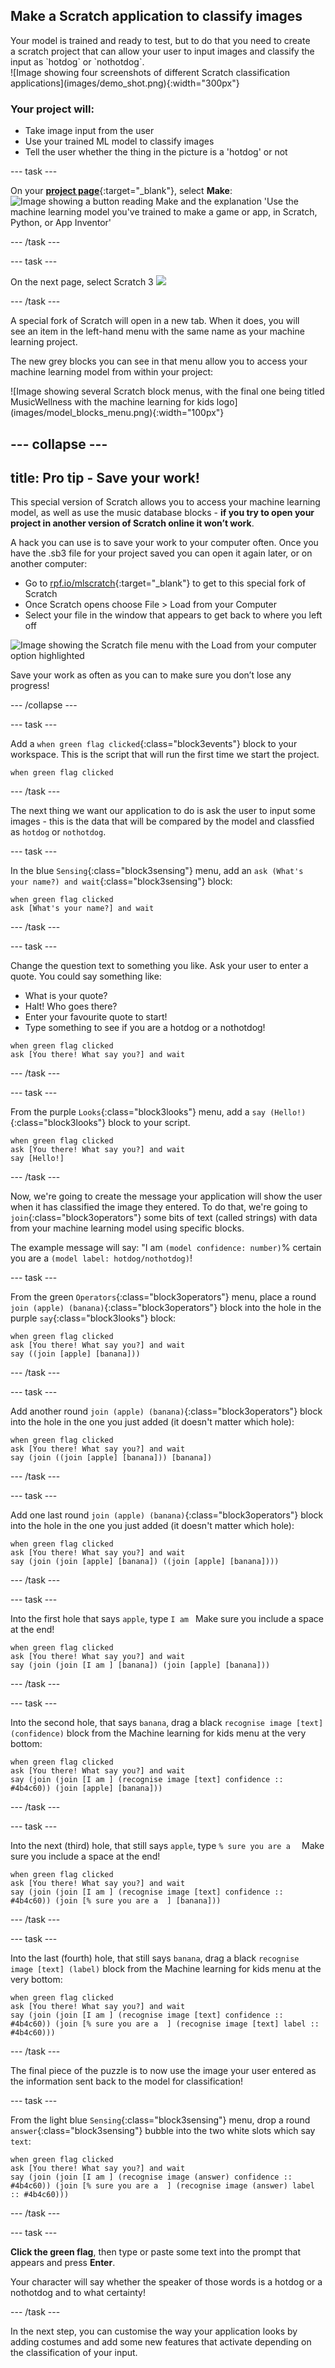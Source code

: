 
## Make a Scratch application to classify images

<div style="display: flex; flex-wrap: wrap">
<div style="flex-basis: 200px; flex-grow: 1; margin-right: 15px;">
Your model is trained and ready to test, but to do that you need to create a scratch project that can allow your user to input images and classify the input as `hotdog` or `nothotdog`.
</div>
<div>
![Image showing four screenshots of different Scratch classification applications](images/demo_shot.png){:width="300px"}
</div>
</div>


### **Your project will:**
+ Take image input from the user
+ Use your trained ML model to classify images
+ Tell the user whether the thing in the picture is a 'hotdog' or not

--- task ---

On your [**project page**](https://machinelearningforkids.co.uk/#!/projects){:target="_blank"}, select **Make**:
![Image showing a button reading Make and the explanation 'Use the machine learning model you've trained to make a game or app, in Scratch, Python, or App Inventor'](images/make_button.png)

--- /task ---

--- task ---

On the next page, select Scratch 3
![](images/scratch3_button.png)

--- /task ---

<div style="display: flex; flex-wrap: wrap">
<div style="flex-basis: 200px; flex-grow: 1; margin-right: 15px;">
A special fork of Scratch will open in a new tab. When it does, you will see an item in the left-hand menu with the same name as your machine learning project.

The new grey blocks you can see in that menu allow you to access your machine learning model from within your project:
</div>
<div>
![Image showing several Scratch block menus, with the final one being titled MusicWellness with the machine learning for kids logo](images/model_blocks_menu.png){:width="100px"}
</div>
</div>

--- collapse ---
---
title: Pro tip - Save your work!
---

This special version of Scratch allows you to access your machine learning model, as well as use the music database blocks - **if you try to open your project in another version of Scratch online it won’t work**. 

A hack you can use is to save your work to your computer often. Once you have the .sb3 file for your project saved you can open it again later, or on another computer:
+ Go to [rpf.io/mlscratch](rpf.io/mlscratch){:target="_blank"} to get to this special fork of Scratch 
+ Once Scratch opens choose File > Load from your Computer
+ Select your file in the window that appears to get back to where you left off

![Image showing the Scratch file menu with the Load from your computer option highlighted](images/load_menu.png)


Save your work as often as you can to make sure you don’t lose any progress!

--- /collapse ---

--- task ---

Add a `when green flag clicked`{:class="block3events"} block to your workspace. This is the script that will run the first time we start the project. 

```blocks3
when green flag clicked
```

--- /task ---

The next thing we want our application to do is ask the user to input some images - this is the data that will be compared by the model and classfied as `hotdog` or `nothotdog`.

--- task ---

In the blue `Sensing`{:class="block3sensing"} menu, add an `ask (What's your name?) and wait`{:class="block3sensing"} block:

```blocks3
when green flag clicked
ask [What's your name?] and wait
```

--- /task ---

--- task ---

Change the question text to something you like. Ask your user to enter a quote. You could say something like:
+ What is your quote?
+ Halt! Who goes there?
+ Enter your favourite quote to start!
+ Type something to see if you are a hotdog or a nothotdog!

```blocks3
when green flag clicked
ask [You there! What say you?] and wait
```

--- /task ---

--- task ---

From the purple `Looks`{:class="block3looks"} menu, add a `say (Hello!)`{:class="block3looks"} block to your script.

```blocks3
when green flag clicked
ask [You there! What say you?] and wait
say [Hello!]
```

--- /task ---

Now, we're going to create the message your application will show the user when it has classified the image they entered. To do that, we're going to `join`{:class="block3operators"} some bits of text (called strings) with data from your machine learning model using specific blocks. 

The example message will say: "I am `(model confidence: number)`% certain you are a `(model label: hotdog/nothotdog)`!

--- task ---

From the green `Operators`{:class="block3operators"} menu, place a round `join (apple) (banana)`{:class="block3operators"} block into the hole in the purple `say`{:class="block3looks"} block:

```blocks3
when green flag clicked
ask [You there! What say you?] and wait
say ((join [apple] [banana]))
```

--- /task ---

--- task ---

Add another round `join (apple) (banana)`{:class="block3operators"} block into the hole in the one you just added (it doesn't matter which hole):

```blocks3
when green flag clicked
ask [You there! What say you?] and wait
say (join ((join [apple] [banana])) [banana])
```

--- /task ---

--- task ---

Add one last round `join (apple) (banana)`{:class="block3operators"} block into the hole in the one you just added (it doesn't matter which hole):

```blocks3
when green flag clicked
ask [You there! What say you?] and wait
say (join (join [apple] [banana]) ((join [apple] [banana])))
```
--- /task ---

--- task ---

Into the first hole that says `apple`, type `I am ` 
Make sure you include a space at the end!

```blocks3
when green flag clicked
ask [You there! What say you?] and wait
say (join (join [I am ] [banana]) (join [apple] [banana]))
```
--- /task ---

--- task ---

Into the second hole, that says `banana`, drag a black `recognise image [text] (confidence)` block from the Machine learning for kids menu at the very bottom:

```blocks3
when green flag clicked
ask [You there! What say you?] and wait
say (join (join [I am ] (recognise image [text] confidence :: #4b4c60)) (join [apple] [banana]))
```
--- /task ---

--- task ---

Into the next (third) hole, that still says `apple`, type `% sure you are a  ` 
Make sure you include a space at the end!

```blocks3
when green flag clicked
ask [You there! What say you?] and wait
say (join (join [I am ] (recognise image [text] confidence :: #4b4c60)) (join [% sure you are a  ] [banana]))
```
--- /task ---

--- task ---

Into the last (fourth) hole, that still says `banana`, drag a black `recognise image [text] (label)` block from the Machine learning for kids menu at the very bottom:

```blocks3
when green flag clicked
ask [You there! What say you?] and wait
say (join (join [I am ] (recognise image [text] confidence :: #4b4c60)) (join [% sure you are a  ] (recognise image [text] label :: #4b4c60)))
```

--- /task ---

The final piece of the puzzle is to now use the image your user entered as the information sent back to the model for classification!

--- task ---

From the light blue `Sensing`{:class="block3sensing"} menu, drop a round `answer`{:class="block3sensing"} bubble into the two white slots which say `text`:

```blocks3
when green flag clicked
ask [You there! What say you?] and wait
say (join (join [I am ] (recognise image (answer) confidence :: #4b4c60)) (join [% sure you are a  ] (recognise image (answer) label :: #4b4c60)))
```

--- /task ---

--- task ---

**Click the green flag**, then type or paste some text into the prompt that appears and press **Enter**.

Your character will say whether the speaker of those words is a hotdog or a nothotdog and to what certainty!

--- /task ---

In the next step, you can customise the way your application looks by adding costumes and add some new features that activate depending on the classification of your input.

